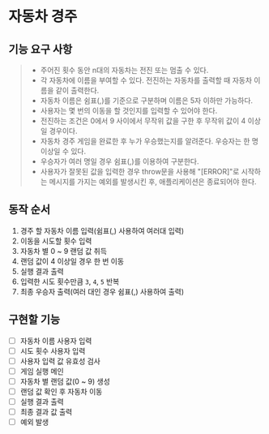 # 자동차 경주
## 기능  요구 사항
> - 주어진 횟수 동안 n대의 자동차는 전진 또는 멈출 수 있다.
> - 각 자동차에 이름을 부여할 수 있다. 전진하는 자동차를 출력할 때 자동차 이름을 같이 출력한다.
> - 자동차 이름은 쉼표(,)를 기준으로 구분하며 이름은 5자 이하만 가능하다.
> - 사용자는 몇 번의 이동을 할 것인지를 입력할 수 있어야 한다.
> - 전진하는 조건은 0에서 9 사이에서 무작위 값을 구한 후 무작위 값이 4 이상일 경우이다.
> - 자동차 경주 게임을 완료한 후 누가 우승했는지를 알려준다. 우승자는 한 명 이상일 수 있다.
> - 우승자가 여러 명일 경우 쉼표(,)를 이용하여 구분한다.
> - 사용자가 잘못된 값을 입력한 경우 throw문을 사용해 "[ERROR]"로 시작하는 메시지를 가지는 예외를 발생시킨 후, 애플리케이션은 종료되어야 한다.

## 동작 순서
 1. 경주 할 자동차 이름 입력(쉼표(,) 사용하여 여러대 입력)
 2. 이동을 시도할 횟수 입력
 3. 자동차 별 0 ~ 9 랜덤 값 취득
 4. 랜덤 값이 4 이상일 경우 한 번 이동
 5. 실행 결과 출력
 6. 입력한 시도 횟수만큼 `3`, `4`, `5` 반복
 7. 최종 우승자 출력(여러 대인 경우 쉼표(,) 사용하여 출력)

## 구현할 기능
- [ ] 자동차 이름 사용자 입력
- [ ] 시도 횟수 사용자 입력
- [ ] 사용자 입력 값 유효성 검사
- [ ] 게임 실행 메인
- [ ] 자동차 별 랜덤 값(0 ~ 9) 생성
- [ ] 랜덤 값 확인 후 자동차 이동
- [ ] 실행 결과 출력
- [ ] 최종 결과 값 출력
- [ ] 예외 발생